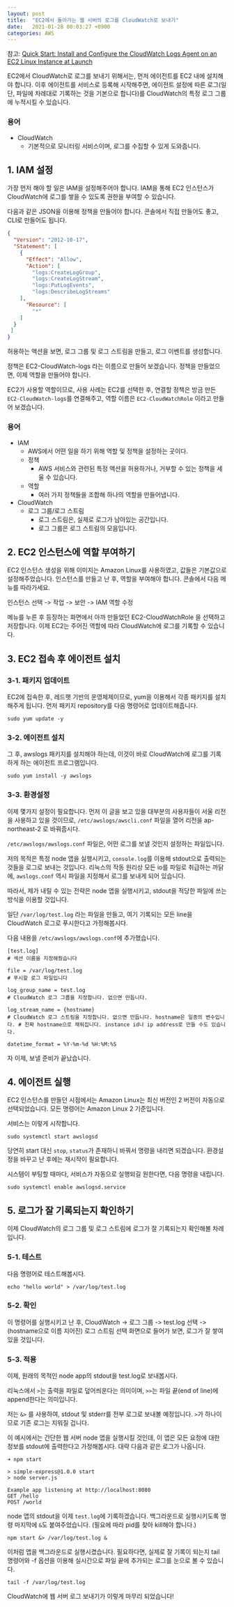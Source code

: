 ```yaml
---
layout: post
title:  "EC2에서 돌아가는 웹 서버의 로그를 CloudWatch로 보내기"
date:   2021-01-28 00:03:27 +0900
categories: AWS
---
```


참고: [Quick Start: Install and Configure the CloudWatch Logs Agent on an EC2 Linux Instance at Launch](https://docs.aws.amazon.com/ko_kr/AmazonCloudWatch/latest/logs/QuickStartEC2Instance.html)

EC2에서 CloudWatch로 로그를 보내기 위해서는, 먼저 에이전트를 EC2 내에 설치해야 합니다. 이후 에이전트를 서비스로 등록해 시작해주면, 에이전트 설정에 따른 로그(일단, 파일에 차례대로 기록하는 것을 기본으로 합니다)를 CloudWatch의 특정 로그 그룹에 누적시킬 수 있습니다.

### 용어
- CloudWatch
  - 기본적으로 모니터링 서비스이며, 로그를 수집할 수 있게 도와줍니다.

## 1. IAM 설정

가장 먼저 해야 할 일은 IAM을 설정해주어야 합니다. IAM을 통해 EC2 인스턴스가 CloudWatch에 로그를 쌓을 수 있도록 권한을 부여할 수 있습니다.

다음과 같은 JSON을 이용해 정책을 만들어야 합니다. 콘솔에서 직접 만들어도 좋고, CLI로 만들어도 됩니다.

```json
{
  "Version": "2012-10-17",
  "Statement": [
    {
      "Effect": "Allow",
      "Action": [
        "logs:CreateLogGroup",
        "logs:CreateLogStream",
        "logs:PutLogEvents",
        "logs:DescribeLogStreams"
    ],
      "Resource": [
        "*"
    ]
  }
 ]
}
```

허용하는 액션을 보면, 로그 그룹 및 로그 스트림을 만들고, 로그 이벤트를 생성합니다.

정책은 EC2-CloudWatch-logs 라는 이름으로 만들어 보겠습니다. 정책을 만들었으면, 이제 역할을 만들어야 합니다.

EC2가 사용할 역할이므로, 사용 사례는 EC2를 선택한 후, 연결할 정책은 방금 만든 `EC2-CloudWatch-logs`를 연결해주고, 역할 이름은 `EC2-CloudWatchRole` 이라고 만들어 보겠습니다.

### 용어
- IAM
  - AWS에서 어떤 일을 하기 위해 역할 및 정책을 설정하는 곳이다.
  - 정책
    - AWS 서비스와 관련된 특정 액션을 허용하거나, 거부할 수 있는 정책을 세울 수 있습니다.
  - 역할
    - 여러 가지 정책들을 조합해 하나의 역할을 만들어냅니다.
- CloudWatch
  - 로그 그룹/로그 스트림
    - 로그 스트림은, 실제로 로그가 남아있는 공간입니다.
    - 로그 그룹은 로그 스트림의 모음입니다.

## 2. EC2 인스턴스에 역할 부여하기

EC2 인스턴스 생성을 위해 이미지는 Amazon Linux를 사용하였고, 값들은 기본값으로 설정해주었습니다. 인스턴스를 만들고 난 후, 역할을 부여해야 합니다. 콘솔에서 다음 메뉴를 따라가세요.

인스턴스 선택 -> 작업 -> 보안 -> IAM 역할 수정

메뉴를 누른 후 등장하는 화면에서 아까 만들었던 EC2-CloudWatchRole 을 선택하고 저장합니다. 이제 EC2는 주어진 역할에 따라 CloudWatch에 로그를 기록할 수 있습니다.

## 3. EC2 접속 후 에이전트 설치


### 3-1. 패키지 업데이트
EC2에 접속한 후, 레드햇 기반의 운영체제이므로, yum을 이용해서 각종 패키지를 설치해주게 됩니다. 먼저 패키지 repository를 다음 명령어로 업데이트해줍니다.

```
sudo yum update -y
```


### 3-2. 에이전트 설치
그 후, awslogs 패키지를 설치해야 하는데, 이것이 바로 CloudWatch에 로그를 기록하게 하는 에이전트 프로그램입니다.

```
sudo yum install -y awslogs
```

### 3-3. 환경설정
이제 몇가지 설정이 필요합니다. 먼저 이 글을 보고 있을 대부분의 사용자들이 서울 리전을 사용하고 있을 것이므로, `/etc/awslogs/awscli.conf` 파일을 열어 리전을 ap-northeast-2 로 바꿔줍시다.

`/etc/awslogs/awslogs.conf` 파일은, 어떤 로그를 보낼 것인지 설정하는 파일입니다.

저의 목적은 특정 node 앱을 실행시키고, `console.log`를 이용해 stdout으로 출력되는 것들을 로그로 보내는 것입니다. 리눅스의 작동 원리상 모든 io를 파일로 취급하는 까닭에, `awslogs.conf` 역시 파일을 지정해서 로그를 보내게 되어 있습니다.

따라서, 제가 내릴 수 있는 전략은 node 앱을 실행시키고, stdout을 적당한 파일에 쓰는 방식을 이용할 것입니다.

일단 `/var/log/test.log` 라는 파일을 만들고, 여기 기록되는 모든 line을 CloudWatch 로그로 푸시한다고 가정해봅시다.

다음 내용을 `/etc/awslogs/awslogs.conf`에 추가했습니다.

```
[test.log]
# 섹션 이름을 지정해줬습니다

file = /var/log/test.log
# 푸시할 로그 파일입니다

log_group_name = test.log
# CloudWatch 로그 그룹을 지정합니다. 없으면 만듭니다.

log_stream_name = {hostname}
# CloudWatch 로그 스트림을 지정합니다. 없으면 만듭니다. hostname은 일종의 변수입니다. # 진짜 hostname으로 채워집니다. instance id나 ip address로 만들 수도 있습니다.

datetime_format = %Y-%m-%d %H:%M:%S
```

자 이제, 보낼 준비가 끝났습니다.

## 4. 에이전트 실행

EC2 인스턴스를 만들던 시점에서는 Amazon Linux는 최신 버전인 2 버전이 자동으로 선택되었습니다. 모든 명령어는 Amazon Linux 2 기준입니다.

서비스는 이렇게 시작합니다.

```
sudo systemctl start awslogsd
```

당연히 start 대신 `stop`, `status`가 존재하니 바꿔서 명령을 내리면 되겠습니다. 환경설정을 바꾸고 난 후에는 재시작이 필요합니다.

시스템이 부팅할 때마다, 서비스가 자동으로 실행되길 원한다면, 다음 명령을 내립니다.

```
sudo systemctl enable awslogsd.service
```

## 5. 로그가 잘 기록되는지 확인하기

이제 CloudWatch의 로그 그룹 및 로그 스트림에 로그가 잘 기록되는지 확인해볼 차례입니다.

### 5-1. 테스트
다음 명령어로 테스트해봅시다.

```
echo "hello world" > /var/log/test.log
```

### 5-2. 확인
이 명령어를 실행시키고 난 후, CloudWatch -> 로그 그룹 -> test.log 선택 -> (hostname으로 이름 지어진) 로그 스트림 선택 화면으로 들어가 보면, 로그가 잘 쌓여있을 것입니다.

### 5-3. 적용
이제, 원래의 목적인 node app의 stdout을 test.log로 보내봅시다.

리눅스에서 `>`는 출력을 파일로 덮어씌운다는 의미이며, `>>`는 파일 끝(end of line)에 append한다는 의미입니다.

저는 `&>` 를 사용하여, stdout 및 stderr를 전부 로그로 보내볼 예정입니다. `>`가 하나이므로 기존 로그는 지워질 겁니다.

이 예시에서는 간단한 웹 서버 node 앱을 실행시킬 것인데, 이 앱은 모든 요청에 대한 정보를 stdout에 출력한다고 가정해봅시다. 대략 다음과 같은 로그가 나옵니다.

```
➜ npm start

> simple-express@1.0.0 start
> node server.js

Example app listening at http://localhost:8080
GET /hello
POST /world
```

node 앱의 stdout을 이제 `test.log`에 기록하겠습니다. 백그라운드로 실행시키도록 명령 마지막에 `&`도 붙여주었습니다. (필요에 따라 pid를 찾아 kill해야 합니다.)

```
npm start &> /var/log/test.log &
```

이처럼 앱을 백그라운드로 실행시켰습니다. 필요하다면, 실제로 잘 기록이 되는지 tail 명령어와 -f 옵션을 이용해 실시간으로 파일 끝에 추가되는 로그를 눈으로 볼 수 있습니다.

```
tail -f /var/log/test.log
```

CloudWatch에 웹 서버 로그 보내기가 이렇게 마무리 되었습니다!